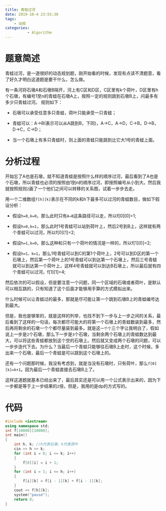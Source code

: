 ```yaml
---
title: 青蛙过河
date: 2019-10-4 23:55:38
tags: 
    - 动规
categories:
          - Algorithm
---
```

# 题意简述

青蛙过河，是一道很好的动态规划题，刚开始看的时候，发现有点读不清题意，看了好久才明白这道题是要干什么，怎么做。

有一条河将石墩A和石墩B隔开，河上有C区和D区，C区里有k个荷叶，D区里有h个石墩，有编号1至n的青蛙在石墩A上，按照一定的规则跳到石墩B上，问最多有多少只青蛙过河。
规则如下：

- 石墩可以承受任意多只青蛙，荷叶只能承受一只青蛙；

- 青蛙可以：A→B(表示可以从A跳到B，下同)，A→C，A→D，C→B，D→B，D→C，C→D；

- 当一个石墩上有多只青蛙时，则上面的青蛙只能跳到比它大1号的青蛙上面。

# 分析过程

开始忘了A也是石墩，就不知道青蛙是按照什么样的顺序过河，最后看到了A也是个石墩，所以青蛙也必须的按照由1到n的顺序过河，即按照编号从小到大。然后我就按照规则`2`画了一个他们之间可以转移的关系图，试着一步步去走。

用一个二维数组`f[h][k]`表示在不同的k和h下最多可以过河的青蛙数目，做如下假设分析：
- 假设`h=0,k=0`，那么此时只有`A→B`这条路径可以走，所以f[0][0]=1;

- 假设`h=0,k=1`，那么此时1号青蛙可以站到荷叶上，然后2号到B上，这样就有两个青蛙可以过河，所以f[0][1]=2;

- 假设`h=1,k=0`，那么这种和只有一个荷叶的情况是一样的，所以f[1][0]=2;

- 假设`h=1，k=1`，那么1号青蛙可以到C的第1个荷叶上，2号可以到D区的第一个石墩上，然后第一个荷叶上的1号青蛙可以到达第一个石墩上，然后三号青蛙就可以到达第一个荷叶上，这样4号青蛙就可以到达B石墩上，所以最后就有四个青蛙可以过河，f[1][1]=4;

然后依次的可以假设，但是要注意一个问题，同一个区域的石墩或者荷叶，是默认可以相互跳的，只有知道了这个后面才能够用手算的方式模拟出来。

什么时候可以让青蛙过的最多，那就是尽可能让第一个跳到石墩B上的青蛙编号达到最大。

但是，我也是够笨的，就是这样的列举，也找不到下一步与上一步之间的关系，最后看到了这样的一句话，每次都尽可能大的将第一个石墩上的青蛙数装到最多，然后再将剩余的石墩一个个都尽量装到最多。就是这`一个个`三个字让我明白了，假如说上一步是`2`个石墩，那么下一步是`3`个石墩，当剩余两个石墩上的青蛙数达到最大，可以将这些青蛙都放到这个空的石墩上。然后就又变成两个石墩的问题，可以一步步迭代下去。为什么？当最后一个青蛙只能够往石墩B上走时，这个时候，多出来一个石墩，最后一个青蛙是可以跳到这个石墩上的。

还有一个问题那时候，我没有考虑到，就是当没有石墩时，只有荷叶，那么`f[0][k]=k+1`。因为最后一个青蛙直接去石墩B上了。

这样这道题就基本已经出来了，最后其实还是可以用一个公式表示出来的，因为下一步都是等于上一步结果的`2`倍，但是，我用的是dp的方式写的。

# 代码

```cpp
#include <iostream>
using namespace std;
int f[10000][10000];
int main()
{
    int h, k; //h代表石墩，k代表荷叶
    cin >> h >> k;
    for (int i = 0; i <= k; i++)
    {
        f[0][i] = i + 1;
    }
    for (int i = 1; i <= h; i++)
    {
        f[i][k] = f[i - 1][k] + f[i - 1][k];
    }
    cout << f[h][k];
    system("pause");
    return 0;
}
```